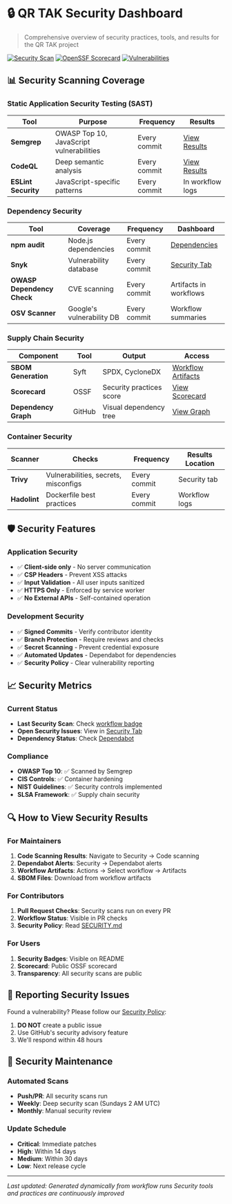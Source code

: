 # 🔒 QR TAK Security Dashboard

> Comprehensive overview of security practices, tools, and results for the QR TAK project

[![Security Scan](https://github.com/joshuafuller/qrtak/actions/workflows/security-enhanced.yml/badge.svg)](https://github.com/joshuafuller/qrtak/actions/workflows/security-enhanced.yml)
[![OpenSSF Scorecard](https://api.securityscorecards.dev/projects/github.com/joshuafuller/qrtak/badge)](https://scorecard.dev/viewer/?uri=github.com/joshuafuller/qrtak)
[![Vulnerabilities](https://img.shields.io/snyk/vulnerabilities/github/joshuafuller/qrtak?label=vulnerabilities)](https://github.com/joshuafuller/qrtak/security)

## 📊 Security Scanning Coverage

### Static Application Security Testing (SAST)

| Tool | Purpose | Frequency | Results |
|------|---------|-----------|---------|
| **Semgrep** | OWASP Top 10, JavaScript vulnerabilities | Every commit | [View Results](https://github.com/joshuafuller/qrtak/security/code-scanning) |
| **CodeQL** | Deep semantic analysis | Every commit | [View Results](https://github.com/joshuafuller/qrtak/security/code-scanning) |
| **ESLint Security** | JavaScript-specific patterns | Every commit | In workflow logs |

### Dependency Security

| Tool | Coverage | Frequency | Dashboard |
|------|----------|-----------|-----------|
| **npm audit** | Node.js dependencies | Every commit | [Dependencies](https://github.com/joshuafuller/qrtak/network/dependencies) |
| **Snyk** | Vulnerability database | Every commit | [Security Tab](https://github.com/joshuafuller/qrtak/security/dependabot) |
| **OWASP Dependency Check** | CVE scanning | Every commit | Artifacts in workflows |
| **OSV Scanner** | Google's vulnerability DB | Every commit | Workflow summaries |

### Supply Chain Security

| Component | Tool | Output | Access |
|-----------|------|--------|--------|
| **SBOM Generation** | Syft | SPDX, CycloneDX | [Workflow Artifacts](https://github.com/joshuafuller/qrtak/actions) |
| **Scorecard** | OSSF | Security practices score | [View Scorecard](https://scorecard.dev/viewer/?uri=github.com/joshuafuller/qrtak) |
| **Dependency Graph** | GitHub | Visual dependency tree | [View Graph](https://github.com/joshuafuller/qrtak/network/dependencies) |

### Container Security

| Scanner | Checks | Frequency | Results Location |
|---------|--------|-----------|------------------|
| **Trivy** | Vulnerabilities, secrets, misconfigs | Every commit | Security tab |
| **Hadolint** | Dockerfile best practices | Every commit | Workflow logs |

## 🛡️ Security Features

### Application Security
- ✅ **Client-side only** - No server communication
- ✅ **CSP Headers** - Prevent XSS attacks
- ✅ **Input Validation** - All user inputs sanitized
- ✅ **HTTPS Only** - Enforced by service worker
- ✅ **No External APIs** - Self-contained operation

### Development Security
- ✅ **Signed Commits** - Verify contributor identity
- ✅ **Branch Protection** - Require reviews and checks
- ✅ **Secret Scanning** - Prevent credential exposure
- ✅ **Automated Updates** - Dependabot for dependencies
- ✅ **Security Policy** - Clear vulnerability reporting

## 📈 Security Metrics

### Current Status
- **Last Security Scan**: Check [workflow badge](https://github.com/joshuafuller/qrtak/actions/workflows/security-enhanced.yml)
- **Open Security Issues**: View in [Security Tab](https://github.com/joshuafuller/qrtak/security)
- **Dependency Status**: Check [Dependabot](https://github.com/joshuafuller/qrtak/security/dependabot)

### Compliance
- **OWASP Top 10**: ✅ Scanned by Semgrep
- **CIS Controls**: ✅ Container hardening
- **NIST Guidelines**: ✅ Security controls implemented
- **SLSA Framework**: ✅ Supply chain security

## 🔍 How to View Security Results

### For Maintainers
1. **Code Scanning Results**: Navigate to Security → Code scanning
2. **Dependabot Alerts**: Security → Dependabot alerts
3. **Workflow Artifacts**: Actions → Select workflow → Artifacts
4. **SBOM Files**: Download from workflow artifacts

### For Contributors
1. **Pull Request Checks**: Security scans run on every PR
2. **Workflow Status**: Visible in PR checks
3. **Security Policy**: Read [SECURITY.md](../SECURITY.md)

### For Users
1. **Security Badges**: Visible on README
2. **Scorecard**: Public OSSF scorecard
3. **Transparency**: All security scans are public

## 🚨 Reporting Security Issues

Found a vulnerability? Please follow our [Security Policy](../SECURITY.md):
1. **DO NOT** create a public issue
2. Use GitHub's security advisory feature
3. We'll respond within 48 hours

## 📅 Security Maintenance

### Automated Scans
- **Push/PR**: All security scans run
- **Weekly**: Deep security scan (Sundays 2 AM UTC)
- **Monthly**: Manual security review

### Update Schedule
- **Critical**: Immediate patches
- **High**: Within 14 days
- **Medium**: Within 30 days
- **Low**: Next release cycle

---

*Last updated: Generated dynamically from workflow runs*
*Security tools and practices are continuously improved*